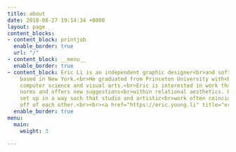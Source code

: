 ```yaml
---
title: about
date: 2018-08-27 19:14:34 +0000
layout: page
content_blocks:
- content_block: printjob
  enable_border: true
  url: "/"
- content_block: __menu__
  enable_border: true
- content_block: Eric Li is an independent graphic designer<br>and software developer
    based in New York.<br>He graduated from Princeton University with<br>degrees in
    computer science and visual arts.<br>Eric is interested in work that pushes against<br>existing
    norms and offers new suggestions<br>within relational aesthetics. His practice<br>is
    set up in a way such that studio and artistic<br>work often coincide and feed
    off of each other.<br><br><a href="https://eric.young.li" title="eric li">eric.young.li</a>
  enable_border: true
menu:
  main:
    weight: 3

---
```

